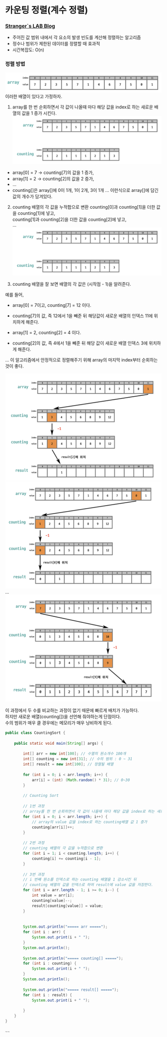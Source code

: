 # 카운팅 정렬(계수 정렬)
### [Stranger`s LAB Blog](https://st-lab.tistory.com/104) 

- 주어진 값 범위 내에서 각 요소의 발생 빈도를 계산해 정렬하는 알고리즘
- 정수나 범위가 제한된 데이터를 정렬할 때 효과적
- 시간복잡도: O(n)

### 정렬 방법
![alt text](image.png)
이러한 배열이 있다고 가정하자.

1. array를 한 번 순회하면서 각 값이 나올때 마다 해당 값을 index로 하는 새로운 배열의 값을 1 증가 시킨다.
![alt text](image-1.png)
- array[0] = 7 -> counting[7]의 값을 1 증가, <br>
- array[1] = 2 -> counting[2]의 값을 2 증가, <br>
- ... <br>
- counting[]은 array[]에 0이 1개, 1이 2개, 3이 1개 ... 이런식으로 array[]에 담긴 값의 개수가 담겨있다.

2. counting 배열의 각 값을 누적합으로 변환
counting[0]과 counting[1]을 더한 값을 counting[1]에 넣고, <br>
counting[1]과 counting[2]을 더한 값을 counting[2]에 넣고, <br>
...
![alt text](image-2.png)

3. counting 배열을 잘 보면 배열의 각 값은 (시작점 - 1)을 알려준다.

예를 들어,
- array[0] = 7이고, counting[7] = 12 이다.
- counting[7]의 값, 즉 12에서 1을 빼준 뒤 해당값이 새로운 배열의 인덱스 11에 위치하게 해준다.

- array[1] = 2, counting[2] = 4 이다.
- counting[2]의 값, 즉 4에서 1을 빼준 뒤 해당 값이 새로운 배열 인덱스 3에 위치하게 해준다.

...
이 알고리즘에서 안정적으로 정렬해주기 위해 array의 마지막 index부터 순회하는 것이 좋다.

![alt text](image-3.png)
![alt text](image-4.png)
...
![alt text](image-5.png)

이 과정에서 두 수를 비교하는 과정이 없기 때문에 빠르게 배치가 가능하다. <br>
하지만 새로운 배열(counting[])을 선언해 줘야하는게 단점이다. <br>
수의 범위가 매우 클 경우에는 메모리가 매우 낭비하게 된다. <br>

~~~ java
public class CountingSort {

    public static void main(String[] args) {

        int[] arr = new int[100]; // 수열의 원소개수 100개
        int[] counting = new int[31]; // 수의 범위 : 0 ~ 31
        int[] result = new int[100]; // 정렬될 배열

        for (int i = 0; i < arr.length; i++) {
            arr[i] = (int) (Math.random() * 31); // 0~30
        }

        // Counting Sort

        // 1번 과정
        // array를 한 번 순회하면서 각 값이 나올때 마다 해당 값을 index로 하는 새로운 배열의 값을 1 증가 시킨다.
        for (int i = 0; i < arr.length; i++) {
            // array의 value 값을 index로 하는 counting배열 값 1 증가
            counting[arr[i]]++;
        }

        // 2번 과정
        // counting 배열의 각 값을 누적합으로 변환
        for (int i = 1; i < counting.length; i++) {
            counting[i] += counting[i - 1];
        }

        // 3번 과정
        // i 번쨰 원소를 인덱스로 하는 counting 배열을 1 감소시킨 뒤
        // counting 배열의 값을 인덱스로 하여 result에 value 값을 저장한다.
        for (int i = arr.length - 1; i >= 0; i--) {
            int value = arr[i];
            counting[value]--;
            result[counting[value]] = value;
        }


        System.out.println("===== arr =====");
        for (int i : arr) {
            System.out.print(i + " ");
        }
        System.out.println();

        System.out.println("===== counting[] =====");
        for (int i : counting) {
            System.out.print(i + " ");
        }
        System.out.println();

        System.out.println("===== result[] =====");
        for (int i : result) {
            System.out.print(i + " ");

        }
    }
}

~~